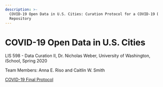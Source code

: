 ```yaml
---
description: >-
  COVID-19 Open Data in U.S. Cities: Curation Protocol for a COVID-19 Data
  Repository
---
```


# COVID-19 Open Data in U.S. Cities

LIS 598 - Data Curation II, Dr. Nicholas Weber, University of Washington, iSchool, Spring 2020 

Team Members: Anna E. Riso and Caitlin W. Smith

[COVID-19 Final Protocol](https://docs.google.com/document/d/1WpGZHyjubcrb0svc37JljLpf5yC97DPiY0lg_gL9RNQ/edit)

